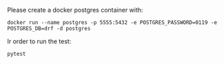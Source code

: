 Please create a docker postgres container with:

```
docker run --name postgres -p 5555:5432 -e POSTGRES_PASSWORD=0119 -e POSTGRES_DB=drf -d postgres
```

Ir order to run the test:
```
pytest
```
